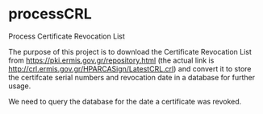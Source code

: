 # processCRL
Process Certificate Revocation List

The purpose of this project is to download the Certificate Revocation List from https://pki.ermis.gov.gr/repository.html
(the actual link is http://crl.ermis.gov.gr/HPARCASign/LatestCRL.crl)
and convert it to store the certifcate serial numbers and revocation date in a database for further usage.

We need to query the database for the date a certificate was revoked.

